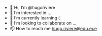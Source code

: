 - 👋 Hi, I’m @hugoriviere
- 👀 I’m interested in ...
- 🌱 I’m currently learning `C`
- 💞️ I’m looking to collaborate on ...
- 📫 How to reach me hugo.riviere@edu.ece

<!---
hugoriviere/hugoriviere is a ✨ special ✨ repository because its `README.md` (this file) appears on your GitHub profile.
You can click the Preview link to take a look at your changes.
--->
